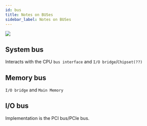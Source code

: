 ```yaml
---
id: bus
title: Notes on BUSes
sidebar_label: Notes on BUSes
---
```


![](/img//iobus.png)

## System bus

Interacts with the CPU `bus interface` and `I/O bridge`/`Chipset(??)`

## Memory bus

`I/O bridge` and `Main Memory`

## I/O bus

Implementation is the PCI bus/PCIe bus.
